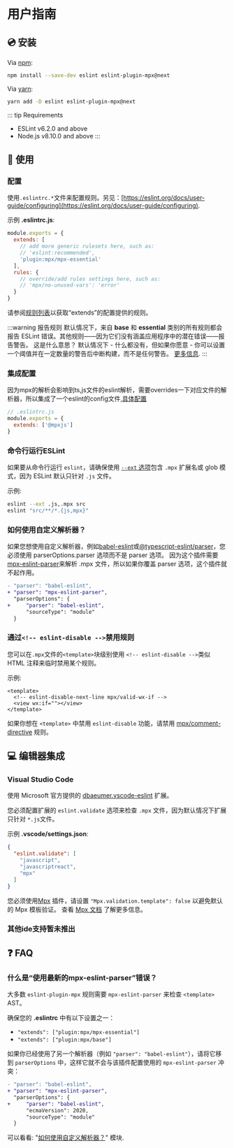 # 用户指南

## :cd: 安装

Via [npm](https://www.npmjs.com/):
```bash
npm install --save-dev eslint eslint-plugin-mpx@next
```

Via [yarn](https://yarnpkg.com/):
```bash
yarn add -D eslint eslint-plugin-mpx@next
```

::: tip Requirements
- ESLint v6.2.0 and above
- Node.js v8.10.0 and above
:::

## :book: 使用

### 配置

使用`.eslintrc.*`文件来配置规则。另见：[https://eslint.org/docs/user-guide/configuring](https://eslint.org/docs/user-guide/configuring).

示例 **.eslintrc.js**:

```js
module.exports = {
  extends: [
    // add more generic rulesets here, such as:
    // 'eslint:recommended',
    'plugin:mpx/mpx-essential'
  ],
  rules: {
    // override/add rules settings here, such as:
    // 'mpx/no-unused-vars': 'error'
  }
}
```

请参阅[规则列表](../rules/README.md)以获取“extends”的配置提供的规则。

:::warning 报告规则
默认情况下，来自 **base** 和 **essential** 类别的所有规则都会报告 ESLint 错误。其他规则——因为它们没有涵盖应用程序中的潜在错误——报告警告。 这是什么意思？ 默认情况下 - 什么都没有，但如果你愿意 - 你可以设置一个阈值并在一定数量的警告后中断构建，而不是任何警告。 [更多信息](https://eslint.org/docs/user-guide/command-line-interface#handling-warnings).
:::

### 集成配置
因为mpx的解析会影响到ts,js文件的eslint解析，需要overrides一下对应文件的解析器，所以集成了一个eslint的config文件,[具体配置](https://github.com/mpx-ecology/eslint-config)

```js
// .eslintrc.js
module.exports = {
  extends: ['@mpxjs']
}
```

### 命令行运行ESLint

如果要从命令行运行 `eslint`，请确保使用 [`--ext` 选项](https://eslint.org/docs/user-guide/configuring#specifying-file-extensions-to-lint)包含 `.mpx` 扩展名或 glob 模式，因为 ESLint 默认只针对 `.js` 文件。

示例:

```bash
eslint --ext .js,.mpx src
eslint "src/**/*.{js,mpx}"
```

### 如何使用自定义解析器？

如果您想使用自定义解析器，例如[babel-eslint](https://www.npmjs.com/package/babel-eslint)或[@typescript-eslint/parser](https://www.npmjs.com/package/@typescript-eslint/parser)，您必须使用 parserOptions.parser 选项而不是 parser 选项。 因为这个插件需要[mpx-eslint-parser](https://github.com/mpx-ecology/mpx-eslint-parser)来解析 .mpx 文件，所以如果你覆盖 parser 选项，这个插件就不起作用。

```diff
- "parser": "babel-eslint",
+ "parser": "mpx-eslint-parser",
  "parserOptions": {
+     "parser": "babel-eslint",
      "sourceType": "module"
  }
```

### 通过`<!-- eslint-disable -->`禁用规则

您可以在`.mpx`文件的`<template>`块级别使用 `<!-- eslint-disable -->`类似 HTML 注释来临时禁用某个规则。

示例:

```vue
<template>
  <!-- eslint-disable-next-line mpx/valid-wx-if -->
  <view wx:if=""></view>
</template>
```

如果你想在 `<template>` 中禁用 `eslint-disable` 功能，请禁用 [mpx/comment-directive](../rules/comment-directive.md) 规则。

## :computer: 编辑器集成

### Visual Studio Code

使用 Microsoft 官方提供的 [dbaeumer.vscode-eslint](https://marketplace.visualstudio.com/items?itemName=dbaeumer.vscode-eslint) 扩展。

您必须配置扩展的 `eslint.validate` 选项来检查 `.mpx` 文件，因为默认情况下扩展只针对 `*.js`文件。

示例 **.vscode/settings.json**:

```json
{
  "eslint.validate": [
    "javascript",
    "javascriptreact",
    "mpx"
  ]
}
```

您必须使用[Mpx](https://marketplace.visualstudio.com/items?itemName=pagnkelly.mpx) 插件，请设置 `"Mpx.validation.template": false` 以避免默认的 Mpx 模板验证。 查看 [Mpx 文档](https://github.com/mpx-ecology/vscode-mpx) 了解更多信息。

### 其他ide支持暂未推出


## :question: FAQ

### 什么是“使用最新的mpx-eslint-parser”错误？

大多数 `eslint-plugin-mpx` 规则需要 `mpx-eslint-parser` 来检查 `<template>` AST。

确保您的 **.eslintrc** 中有以下设置之一：

- `"extends": ["plugin:mpx/mpx-essential"]`
- `"extends": ["plugin:mpx/base"]`

如果你已经使用了另一个解析器（例如 `"parser": "babel-eslint"`），请将它移到 `parserOptions` 中，这样它就不会与该插件配置使用的 `mpx-eslint-parser` 冲突：

```diff
- "parser": "babel-eslint",
+ "parser": "mpx-eslint-parser",
  "parserOptions": {
+     "parser": "babel-eslint",
      "ecmaVersion": 2020,
      "sourceType": "module"
  }
```
可以看看: "[如何使用自定义解析器？](#如何使用自定义解析器)" 模块.

